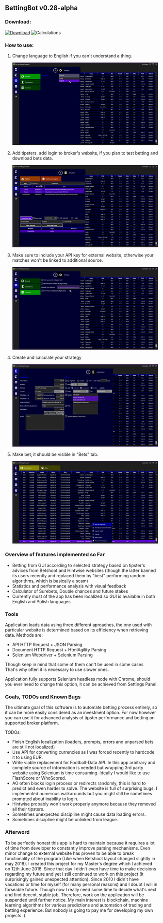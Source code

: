## BettingBot v0.28-alpha

### Download:

[![Download](https://img.shields.io/badge/download-BettingBot--v0.28--alpha-blue.svg)](https://github.com/rvnlord/BettingBot/releases/download/v0.28-alpha/BettingBot-v0.28-alpha.zip)
![Calculations](https://img.shields.io/badge/SHA--256-8EB61D86A6CBD841862E676B4A41DC5176E1C6931107170681B6F5E99575F04E-green.svg)

### How to use:

1. Change language to English if you can't understand a thing.

   ![Change language](/Images/2018-09-06_145434.png?raw=true)

2. Add tipsters, add login to broker's website, if you plan to test betting and download bets data.

   ![Load data](/Images/2018-09-06_145956.png?raw=true)

3. Make sure to include your API key for external website, otherwise your matches won't be linked to additional source.

   ![Provide API Key](/Images/2018-09-06_150352.png?raw=true)

4. Create and calculate your strategy

   ![Provide API Key](/Images/2018-09-06_150657.png?raw=true)

5. Make bet, it should be visible in "Bets" tab.

   ![Provide API Key](/Images/2018-09-06_150723.png?raw=true)

### Overview of features implemented so Far

* Betting from GUI according to selected strategy based on tipster's advices from Betshoot and Hintwise websites (though the latter banned its users recently and replaced them by "best" performing random algorithms, which is basically a scam)
* Statistics and performance analysis with visual feedback
* Calculator of Surebets, Double chances and future stakes
* Currently most of the app has been localized so GUI is available in both English and Polish languages

### Tools

Application loads data using three different aproaches, the one used with particular website is determined based on its efficiency when retrieving data. Methods are:
* API HTTP Request + JSON Parsing
* Document HTTP Request + HtmlAgility Parsing
* Selenium Webdriver + Selenium Parsing

Though keep in mind that some of them can't be used in some cases. That's why often it is necessary to use slower ones.

Application fully supports Selenium headless mode with Chrome, should you ever need to change this option, it can be achieved from Settings Panel.

### Goals, TODOs and Known Bugs

The ultimate goal of this software is to automate betting process entirely, so it can be more easily considered as an investment option. For now however you can use it for advanced analysis of tipster performance and betting on supported broker platform.

TODOs:
* Finish English localization (loaders, prompts, errors and unparsed bets are still not localized)
* Use API for converting currencies as I was forced recently to hardcode it to using EUR.
* Write viable replacement for Football-Data API. In this app arbitrary and complete source of information is needed but wrapping 3rd party website using Selenium is time consuming. Ideally I would like to use FlashScore or WhoScored.
* AO often blocks login process or redirects randomly, this is hard to predict and even harder to solve. The website is full of surprising bugs. I implemented numerous walkarounds but you might still be sometimes prompted about inability to login.
* Hintwise probably won't work properly anymore because they removed all their tipsters.
* Sometimes unexpected discipline might cause data loading errors.
* Sometimes discipline might be unlinked from league.

### Afterword

To be perfectly honest this app is hard to maintain because it requires a lot of time from developer to constantly improve parsing mechanisms. Even minor change to external website has proven to be able to break functionality of the program (Like when Betshoot layout changed slightly in may 2018). I created this project for my Master's degree which I achieved on 12th June 2018. Since that day I didn't even have time to make decisions regarding my future and yet I still continued to work on this project (it surprisingly gained unexpected attention). Since 2010 I didn't have vacations or time for myself (for many personal reasons) and I doubt I will in forseable future. Though now I really need some time to decide what's next and find decent, stable job. Therefore, work on the application will be suspended until further notice. My main interest is blockchain, machine learning algorithms for various predictions and automation of trading and betting experience. But nobody is going to pay me for developing my own projects :).










